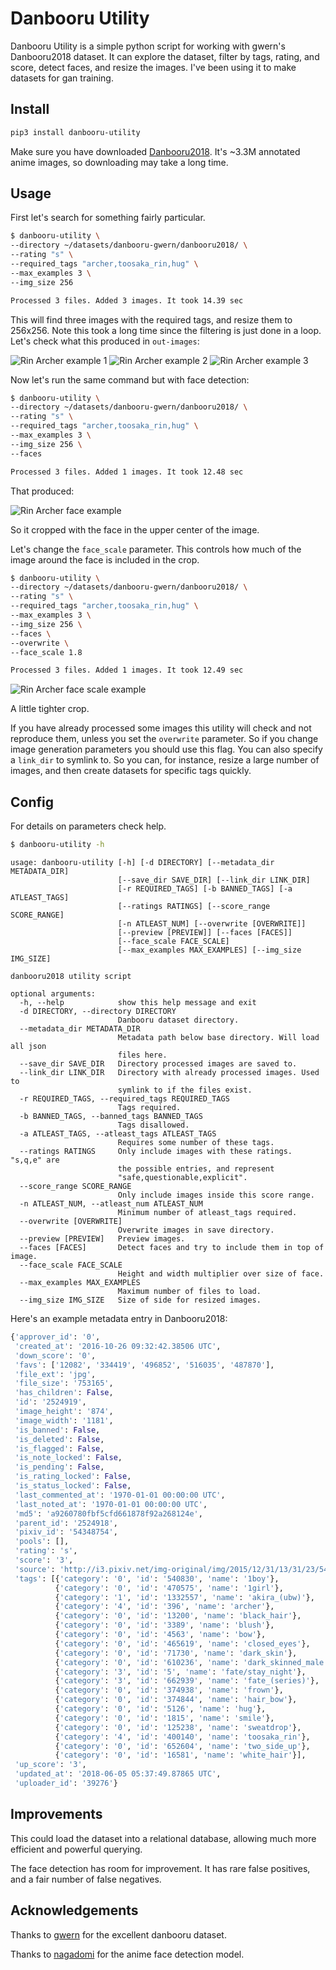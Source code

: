 # Danbooru Utility 

Danbooru Utility is a simple python script for working with gwern's Danbooru2018 dataset. It can explore the dataset, filter by tags, rating, and score, detect faces, and resize the images. I've been using it to make datasets for gan training.


## Install

```sh
pip3 install danbooru-utility
```

Make sure you have downloaded [Danbooru2018](https://www.gwern.net/Danbooru2018). It's ~3.3M annotated anime images, so downloading may take a long time.

## Usage

First let's search for something fairly particular.

```sh
$ danbooru-utility \
--directory ~/datasets/danbooru-gwern/danbooru2018/ \
--rating "s" \
--required_tags "archer,toosaka_rin,hug" \
--max_examples 3 \
--img_size 256

Processed 3 files. Added 3 images. It took 14.39 sec
```

This will find three images with the required tags, and resize them to 256x256. Note this took a long time since the filtering is just done in a loop. Let's check what this produced in `out-images`:

![Rin Archer example 1](./img/rin_archer1.jpg)
![Rin Archer example 2](./img/rin_archer2.jpg)
![Rin Archer example 3](./img/rin_archer3.png)

Now let's run the same command but with face detection:

```sh
$ danbooru-utility \
--directory ~/datasets/danbooru-gwern/danbooru2018/ \
--rating "s" \
--required_tags "archer,toosaka_rin,hug" \
--max_examples 3 \
--img_size 256 \
--faces

Processed 3 files. Added 1 images. It took 12.48 sec
```

That produced:

![Rin Archer face example](./img/rin_archer_face_default.jpg)

So it cropped with the face in the upper center of the image.

Let's change the `face_scale` parameter. This controls how much of the image around the face is included in the crop.

```sh
$ danbooru-utility \
--directory ~/datasets/danbooru-gwern/danbooru2018/ \
--rating "s" \
--required_tags "archer,toosaka_rin,hug" \
--max_examples 3 \
--img_size 256 \
--faces \
--overwrite \
--face_scale 1.8

Processed 3 files. Added 1 images. It took 12.49 sec
```

![Rin Archer face scale example](./img/rin_archer_face_scale.jpg)

A little tighter crop.

If you have already processed some images this utility will check and not reproduce them, unless you set the `overwrite` parameter. So if you change image generation parameters you should use this flag. You can also specify a `link_dir` to symlink to. So you can, for instance, resize a large number of images, and then create datasets for specific tags quickly.

## Config

For details on parameters check help.

```sh
$ danbooru-utility -h
```
```
usage: danbooru-utility [-h] [-d DIRECTORY] [--metadata_dir METADATA_DIR]
                        [--save_dir SAVE_DIR] [--link_dir LINK_DIR]
                        [-r REQUIRED_TAGS] [-b BANNED_TAGS] [-a ATLEAST_TAGS]
                        [--ratings RATINGS] [--score_range SCORE_RANGE]
                        [-n ATLEAST_NUM] [--overwrite [OVERWRITE]]
                        [--preview [PREVIEW]] [--faces [FACES]]
                        [--face_scale FACE_SCALE]
                        [--max_examples MAX_EXAMPLES] [--img_size IMG_SIZE]

danbooru2018 utility script

optional arguments:
  -h, --help            show this help message and exit
  -d DIRECTORY, --directory DIRECTORY
                        Danbooru dataset directory.
  --metadata_dir METADATA_DIR
                        Metadata path below base directory. Will load all json
                        files here.
  --save_dir SAVE_DIR   Directory processed images are saved to.
  --link_dir LINK_DIR   Directory with already processed images. Used to
                        symlink to if the files exist.
  -r REQUIRED_TAGS, --required_tags REQUIRED_TAGS
                        Tags required.
  -b BANNED_TAGS, --banned_tags BANNED_TAGS
                        Tags disallowed.
  -a ATLEAST_TAGS, --atleast_tags ATLEAST_TAGS
                        Requires some number of these tags.
  --ratings RATINGS     Only include images with these ratings. "s,q,e" are
                        the possible entries, and represent
                        "safe,questionable,explicit".
  --score_range SCORE_RANGE
                        Only include images inside this score range.
  -n ATLEAST_NUM, --atleast_num ATLEAST_NUM
                        Minimum number of atleast_tags required.
  --overwrite [OVERWRITE]
                        Overwrite images in save directory.
  --preview [PREVIEW]   Preview images.
  --faces [FACES]       Detect faces and try to include them in top of image.
  --face_scale FACE_SCALE
                        Height and width multiplier over size of face.
  --max_examples MAX_EXAMPLES
                        Maximum number of files to load.
  --img_size IMG_SIZE   Size of side for resized images.

```

Here's an example metadata entry in Danbooru2018:

```python
{'approver_id': '0',
 'created_at': '2016-10-26 09:32:42.38506 UTC',
 'down_score': '0',
 'favs': ['12082', '334419', '496852', '516035', '487870'],
 'file_ext': 'jpg',
 'file_size': '753165',
 'has_children': False,
 'id': '2524919',
 'image_height': '874',
 'image_width': '1181',
 'is_banned': False,
 'is_deleted': False,
 'is_flagged': False,
 'is_note_locked': False,
 'is_pending': False,
 'is_rating_locked': False,
 'is_status_locked': False,
 'last_commented_at': '1970-01-01 00:00:00 UTC',
 'last_noted_at': '1970-01-01 00:00:00 UTC',
 'md5': 'a9260780fbf5cfd661878f92a268124e',
 'parent_id': '2524918',
 'pixiv_id': '54348754',
 'pools': [],
 'rating': 's',
 'score': '3',
 'source': 'http://i3.pixiv.net/img-original/img/2015/12/31/13/31/23/54348754_p13.jpg',
 'tags': [{'category': '0', 'id': '540830', 'name': '1boy'},
		  {'category': '0', 'id': '470575', 'name': '1girl'},
		  {'category': '1', 'id': '1332557', 'name': 'akira_(ubw)'},
		  {'category': '4', 'id': '396', 'name': 'archer'},
		  {'category': '0', 'id': '13200', 'name': 'black_hair'},
		  {'category': '0', 'id': '3389', 'name': 'blush'},
		  {'category': '0', 'id': '4563', 'name': 'bow'},
		  {'category': '0', 'id': '465619', 'name': 'closed_eyes'},
		  {'category': '0', 'id': '71730', 'name': 'dark_skin'},
		  {'category': '0', 'id': '610236', 'name': 'dark_skinned_male'},
		  {'category': '3', 'id': '5', 'name': 'fate/stay_night'},
		  {'category': '3', 'id': '662939', 'name': 'fate_(series)'},
		  {'category': '0', 'id': '374938', 'name': 'frown'},
		  {'category': '0', 'id': '374844', 'name': 'hair_bow'},
		  {'category': '0', 'id': '5126', 'name': 'hug'},
		  {'category': '0', 'id': '1815', 'name': 'smile'},
		  {'category': '0', 'id': '125238', 'name': 'sweatdrop'},
		  {'category': '4', 'id': '400140', 'name': 'toosaka_rin'},
		  {'category': '0', 'id': '652604', 'name': 'two_side_up'},
		  {'category': '0', 'id': '16581', 'name': 'white_hair'}],
 'up_score': '3',
 'updated_at': '2018-06-05 05:37:49.87865 UTC',
 'uploader_id': '39276'}

```

## Improvements

This could load the dataset into a relational database, allowing much more efficient and powerful querying.

The face detection has room for improvement. It has rare false positives, and a fair number of false negatives.

## Acknowledgements

Thanks to [gwern](https://gwern.net) for the excellent danbooru dataset.

Thanks to [nagadomi](https://github.com/nagadomi/lbpcascade_animeface) for the anime face detection model.

